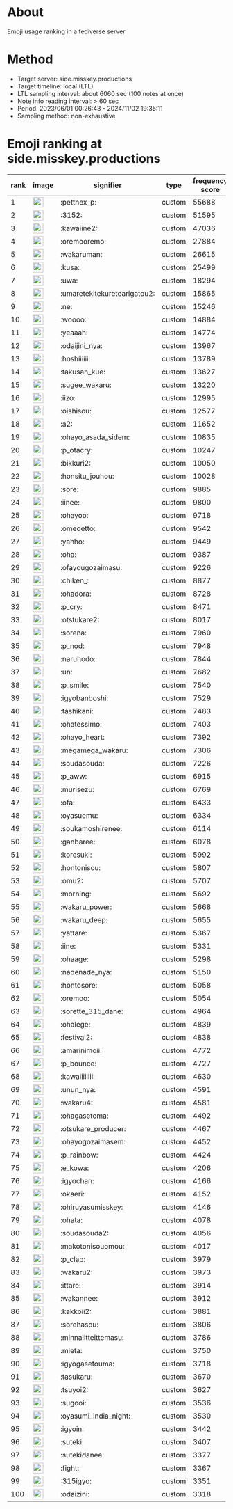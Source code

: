 # About
Emoji usage ranking in a fediverse server

# Method
- Target server: side.misskey.productions
- Target timeline: local (LTL)
- LTL sampling interval: about 6060 sec (100 notes at once)
- Note info reading interval: > 60 sec
- Period: 2023/06/01 00:26:43 - 2024/11/02 19:35:11 
- Sampling method: non-exhaustive

# Emoji ranking at side.misskey.productions

|rank|image|signifier|type|frequency score|
|----|----|----|----|----|
|1|<img height="24" src="https://side.misskey.productions/emoji/petthex_p.webp">|:petthex_p:|custom|55688|
|2|<img height="24" src="https://side.misskey.productions/emoji/3152.webp">|:3152:|custom|51595|
|3|<img height="24" src="https://side.misskey.productions/emoji/kawaiine2.webp">|:kawaiine2:|custom|47036|
|4|<img height="24" src="https://side.misskey.productions/emoji/oremooremo.webp">|:oremooremo:|custom|27884|
|5|<img height="24" src="https://side.misskey.productions/emoji/wakaruman.webp">|:wakaruman:|custom|26615|
|6|<img height="24" src="https://side.misskey.productions/emoji/kusa.webp">|:kusa:|custom|25499|
|7|<img height="24" src="https://side.misskey.productions/emoji/uwa.webp">|:uwa:|custom|18294|
|8|<img height="24" src="https://side.misskey.productions/emoji/umaretekitekuretearigatou2.webp">|:umaretekitekuretearigatou2:|custom|15865|
|9|<img height="24" src="https://side.misskey.productions/emoji/ne.webp">|:ne:|custom|15246|
|10|<img height="24" src="https://side.misskey.productions/emoji/woooo.webp">|:woooo:|custom|14884|
|11|<img height="24" src="https://side.misskey.productions/emoji/yeaaah.webp">|:yeaaah:|custom|14774|
|12|<img height="24" src="https://side.misskey.productions/emoji/odaijini_nya.webp">|:odaijini_nya:|custom|13967|
|13|<img height="24" src="https://side.misskey.productions/emoji/hoshiiiiii.webp">|:hoshiiiiii:|custom|13789|
|14|<img height="24" src="https://side.misskey.productions/emoji/takusan_kue.webp">|:takusan_kue:|custom|13627|
|15|<img height="24" src="https://side.misskey.productions/emoji/sugee_wakaru.webp">|:sugee_wakaru:|custom|13220|
|16|<img height="24" src="https://side.misskey.productions/emoji/iizo.webp">|:iizo:|custom|12995|
|17|<img height="24" src="https://side.misskey.productions/emoji/oishisou.webp">|:oishisou:|custom|12577|
|18|<img height="24" src="https://side.misskey.productions/emoji/a2.webp">|:a2:|custom|11652|
|19|<img height="24" src="https://side.misskey.productions/emoji/ohayo_asada_sidem.webp">|:ohayo_asada_sidem:|custom|10835|
|20|<img height="24" src="https://side.misskey.productions/emoji/p_otacry.webp">|:p_otacry:|custom|10247|
|21|<img height="24" src="https://side.misskey.productions/emoji/bikkuri2.webp">|:bikkuri2:|custom|10050|
|22|<img height="24" src="https://side.misskey.productions/emoji/honsitu_jouhou.webp">|:honsitu_jouhou:|custom|10028|
|23|<img height="24" src="https://side.misskey.productions/emoji/sore.webp">|:sore:|custom|9885|
|24|<img height="24" src="https://side.misskey.productions/emoji/iinee.webp">|:iinee:|custom|9800|
|25|<img height="24" src="https://side.misskey.productions/emoji/ohayoo.webp">|:ohayoo:|custom|9718|
|26|<img height="24" src="https://side.misskey.productions/emoji/omedetto.webp">|:omedetto:|custom|9542|
|27|<img height="24" src="https://side.misskey.productions/emoji/yahho.webp">|:yahho:|custom|9449|
|28|<img height="24" src="https://side.misskey.productions/emoji/oha.webp">|:oha:|custom|9387|
|29|<img height="24" src="https://side.misskey.productions/emoji/ofayougozaimasu.webp">|:ofayougozaimasu:|custom|9226|
|30|<img height="24" src="https://side.misskey.productions/emoji/chiken_.webp">|:chiken_:|custom|8877|
|31|<img height="24" src="https://side.misskey.productions/emoji/ohadora.webp">|:ohadora:|custom|8728|
|32|<img height="24" src="https://side.misskey.productions/emoji/p_cry.webp">|:p_cry:|custom|8471|
|33|<img height="24" src="https://side.misskey.productions/emoji/otstukare2.webp">|:otstukare2:|custom|8017|
|34|<img height="24" src="https://side.misskey.productions/emoji/sorena.webp">|:sorena:|custom|7960|
|35|<img height="24" src="https://side.misskey.productions/emoji/p_nod.webp">|:p_nod:|custom|7948|
|36|<img height="24" src="https://side.misskey.productions/emoji/naruhodo.webp">|:naruhodo:|custom|7844|
|37|<img height="24" src="https://side.misskey.productions/emoji/un.webp">|:un:|custom|7682|
|38|<img height="24" src="https://side.misskey.productions/emoji/p_smile.webp">|:p_smile:|custom|7540|
|39|<img height="24" src="https://side.misskey.productions/emoji/igyobanboshi.webp">|:igyobanboshi:|custom|7529|
|40|<img height="24" src="https://side.misskey.productions/emoji/tashikani.webp">|:tashikani:|custom|7483|
|41|<img height="24" src="https://side.misskey.productions/emoji/ohatessimo.webp">|:ohatessimo:|custom|7403|
|42|<img height="24" src="https://side.misskey.productions/emoji/ohayo_heart.webp">|:ohayo_heart:|custom|7392|
|43|<img height="24" src="https://side.misskey.productions/emoji/megamega_wakaru.webp">|:megamega_wakaru:|custom|7306|
|44|<img height="24" src="https://side.misskey.productions/emoji/soudasouda.webp">|:soudasouda:|custom|7226|
|45|<img height="24" src="https://side.misskey.productions/emoji/p_aww.webp">|:p_aww:|custom|6915|
|46|<img height="24" src="https://side.misskey.productions/emoji/murisezu.webp">|:murisezu:|custom|6769|
|47|<img height="24" src="https://side.misskey.productions/emoji/ofa.webp">|:ofa:|custom|6433|
|48|<img height="24" src="https://side.misskey.productions/emoji/oyasuemu.webp">|:oyasuemu:|custom|6334|
|49|<img height="24" src="https://side.misskey.productions/emoji/soukamoshirenee.webp">|:soukamoshirenee:|custom|6114|
|50|<img height="24" src="https://side.misskey.productions/emoji/ganbaree.webp">|:ganbaree:|custom|6078|
|51|<img height="24" src="https://side.misskey.productions/emoji/koresuki.webp">|:koresuki:|custom|5992|
|52|<img height="24" src="https://side.misskey.productions/emoji/hontonisou.webp">|:hontonisou:|custom|5807|
|53|<img height="24" src="https://side.misskey.productions/emoji/omu2.webp">|:omu2:|custom|5707|
|54|<img height="24" src="https://side.misskey.productions/emoji/morning.webp">|:morning:|custom|5692|
|55|<img height="24" src="https://side.misskey.productions/emoji/wakaru_power.webp">|:wakaru_power:|custom|5668|
|56|<img height="24" src="https://side.misskey.productions/emoji/wakaru_deep.webp">|:wakaru_deep:|custom|5655|
|57|<img height="24" src="https://side.misskey.productions/emoji/yattare.webp">|:yattare:|custom|5367|
|58|<img height="24" src="https://side.misskey.productions/emoji/iine.webp">|:iine:|custom|5331|
|59|<img height="24" src="https://side.misskey.productions/emoji/ohaage.webp">|:ohaage:|custom|5298|
|60|<img height="24" src="https://side.misskey.productions/emoji/nadenade_nya.webp">|:nadenade_nya:|custom|5150|
|61|<img height="24" src="https://side.misskey.productions/emoji/hontosore.webp">|:hontosore:|custom|5058|
|62|<img height="24" src="https://side.misskey.productions/emoji/oremoo.webp">|:oremoo:|custom|5054|
|63|<img height="24" src="https://side.misskey.productions/emoji/sorette_315_dane.webp">|:sorette_315_dane:|custom|4964|
|64|<img height="24" src="https://side.misskey.productions/emoji/ohalege.webp">|:ohalege:|custom|4839|
|65|<img height="24" src="https://side.misskey.productions/emoji/festival2.webp">|:festival2:|custom|4838|
|66|<img height="24" src="https://side.misskey.productions/emoji/amarinimoii.webp">|:amarinimoii:|custom|4772|
|67|<img height="24" src="https://side.misskey.productions/emoji/p_bounce.webp">|:p_bounce:|custom|4727|
|68|<img height="24" src="https://side.misskey.productions/emoji/kawaiiiiiiii.webp">|:kawaiiiiiiii:|custom|4630|
|69|<img height="24" src="https://side.misskey.productions/emoji/unun_nya.webp">|:unun_nya:|custom|4591|
|70|<img height="24" src="https://side.misskey.productions/emoji/wakaru4.webp">|:wakaru4:|custom|4581|
|71|<img height="24" src="https://side.misskey.productions/emoji/ohagasetoma.webp">|:ohagasetoma:|custom|4492|
|72|<img height="24" src="https://side.misskey.productions/emoji/otsukare_producer.webp">|:otsukare_producer:|custom|4467|
|73|<img height="24" src="https://side.misskey.productions/emoji/ohayogozaimasem.webp">|:ohayogozaimasem:|custom|4452|
|74|<img height="24" src="https://side.misskey.productions/emoji/p_rainbow.webp">|:p_rainbow:|custom|4424|
|75|<img height="24" src="https://side.misskey.productions/emoji/e_kowa.webp">|:e_kowa:|custom|4206|
|76|<img height="24" src="https://side.misskey.productions/emoji/igyochan.webp">|:igyochan:|custom|4166|
|77|<img height="24" src="https://side.misskey.productions/emoji/okaeri.webp">|:okaeri:|custom|4152|
|78|<img height="24" src="https://side.misskey.productions/emoji/ohiruyasumisskey.webp">|:ohiruyasumisskey:|custom|4146|
|79|<img height="24" src="https://side.misskey.productions/emoji/ohata.webp">|:ohata:|custom|4078|
|80|<img height="24" src="https://side.misskey.productions/emoji/soudasouda2.webp">|:soudasouda2:|custom|4056|
|81|<img height="24" src="https://side.misskey.productions/emoji/makotonisouomou.webp">|:makotonisouomou:|custom|4017|
|82|<img height="24" src="https://side.misskey.productions/emoji/p_clap.webp">|:p_clap:|custom|3979|
|83|<img height="24" src="https://side.misskey.productions/emoji/wakaru2.webp">|:wakaru2:|custom|3973|
|84|<img height="24" src="https://side.misskey.productions/emoji/ittare.webp">|:ittare:|custom|3914|
|85|<img height="24" src="https://side.misskey.productions/emoji/wakannee.webp">|:wakannee:|custom|3912|
|86|<img height="24" src="https://side.misskey.productions/emoji/kakkoii2.webp">|:kakkoii2:|custom|3881|
|87|<img height="24" src="https://side.misskey.productions/emoji/sorehasou.webp">|:sorehasou:|custom|3806|
|88|<img height="24" src="https://side.misskey.productions/emoji/minnaiitteittemasu.webp">|:minnaiitteittemasu:|custom|3786|
|89|<img height="24" src="https://side.misskey.productions/emoji/mieta.webp">|:mieta:|custom|3750|
|90|<img height="24" src="https://side.misskey.productions/emoji/igyogasetouma.webp">|:igyogasetouma:|custom|3718|
|91|<img height="24" src="https://side.misskey.productions/emoji/tasukaru.webp">|:tasukaru:|custom|3670|
|92|<img height="24" src="https://side.misskey.productions/emoji/tsuyoi2.webp">|:tsuyoi2:|custom|3627|
|93|<img height="24" src="https://side.misskey.productions/emoji/sugooi.webp">|:sugooi:|custom|3536|
|94|<img height="24" src="https://side.misskey.productions/emoji/oyasumi_india_night.webp">|:oyasumi_india_night:|custom|3530|
|95|<img height="24" src="https://side.misskey.productions/emoji/igyoin.webp">|:igyoin:|custom|3442|
|96|<img height="24" src="https://side.misskey.productions/emoji/suteki.webp">|:suteki:|custom|3407|
|97|<img height="24" src="https://side.misskey.productions/emoji/sutekidanee.webp">|:sutekidanee:|custom|3377|
|98|<img height="24" src="https://side.misskey.productions/emoji/fight.webp">|:fight:|custom|3367|
|99|<img height="24" src="https://side.misskey.productions/emoji/315igyo.webp">|:315igyo:|custom|3351|
|100|<img height="24" src="https://side.misskey.productions/emoji/odaizini.webp">|:odaizini:|custom|3318|

